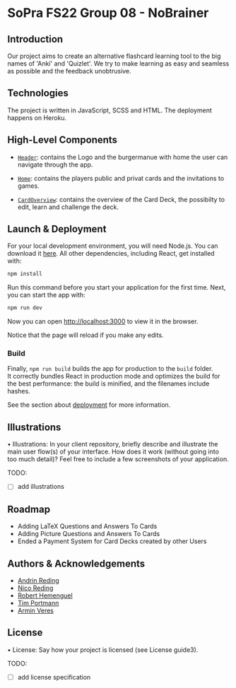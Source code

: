 
# SoPra FS22 Group 08 - NoBrainer

## Introduction

Our project aims to create an alternative flashcard learning tool to the big names
of 'Anki' and 'Quizlet'.
We try to make learning as easy and seamless as possible and the feedback unobtrusive.

## Technologies

The project is written in JavaScript, SCSS and HTML. The deployment happens on Heroku.

## High-Level Components

- [`Header`](https://github.com/sopra-fs22-group-08/client/blob/master/src/components/ui/Header.js):  contains the Logo and the burgermanue with home the user can navigate through the app.

- [`Home`](https://github.com/sopra-fs22-group-08/client/blob/master/src/components/views/Home.js):  contains the players public and privat cards and the invitations to games.

- [`CardOverview`](https://github.com/sopra-fs22-group-08/client/blob/master/src/components/views/CardOverview.js):  contains the overview of the Card Deck, the possibilty to edit, learn and challenge the deck.


## Launch & Deployment


For your local development environment, you will need Node.js. You can download it [here](https://nodejs.org). All other dependencies, including React, get installed with:

```bash
npm install
```

Run this command before you start your application for the first time. Next, you can start the app with:

```bash
npm run dev
```

Now you can open [http://localhost:3000](http://localhost:3000) to view it in the browser.

Notice that the page will reload if you make any edits.

### Build
Finally, `npm run build` builds the app for production to the `build` folder.<br>
It correctly bundles React in production mode and optimizes the build for the best performance: the build is minified, and the filenames include hashes.<br>

See the section about [deployment](https://facebook.github.io/create-react-app/docs/deployment) for more information.

## Illustrations
• Illustrations: In your client repository, briefly describe and illustrate the main user flow(s) of your interface. How does it work (without going into too much detail)? Feel free to include a few screenshots of your application.

TODO:

-   [ ] add illustrations

## Roadmap
- Adding LaTeX Questions and Answers To Cards
- Adding Picture Questions and Answers To Cards
- Ended a Payment System for Card Decks created by other Users

## Authors & Acknowledgements

-   [Andrin Reding](https://github.com/aredin69)
-   [Nico Reding](https://github.com/niredi)
-   [Robert Hemenguel](https://github.com/RibelH)
-   [Tim Portmann](https://github.com/tportmann-uzh)
-   [Armin Veres](https://github.com/arminveres)

## License
• License: Say how your project is licensed (see License guide3).

TODO:

- [ ] add license specification







